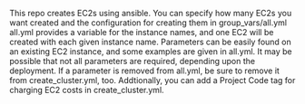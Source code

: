 This repo creates EC2s using ansible.
You can specify how many EC2s you want created and the configuration for creating them in group_vars/all.yml
all.yml provides a variable for the instance names, and one EC2 will be created with each given instance name.
Parameters can be easily found on an existing EC2 instance, and some examples are given in all.yml. It may be possible that not all parameters are required, depending upon the deployment. If a parameter is removed from all.yml, be sure to remove it from create_cluster.yml, too.
Addtionally, you can add a Project Code tag for charging EC2 costs in create_cluster.yml.